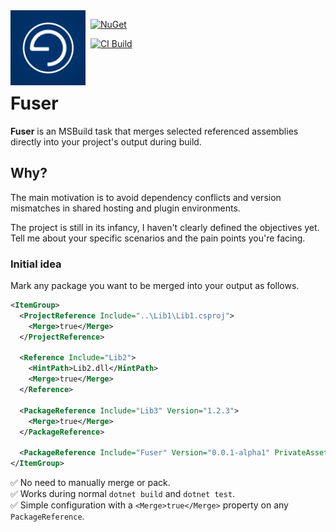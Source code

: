 <img align="left" src="pozitronlogo.png" width="120" height="120">

&nbsp; [![NuGet](https://img.shields.io/nuget/v/Fuser.svg)](https://www.nuget.org/packages/Fuser)

&nbsp; [![CI Build](https://github.com/fiseni/Fuser/actions/workflows/ci.yml/badge.svg)](https://github.com/fiseni/Fuser/actions/workflows/ci.yml)

&nbsp; 
# Fuser

**Fuser** is an MSBuild task that merges selected referenced assemblies directly into your project's output during build.

## Why?

The main motivation is to avoid dependency conflicts and version mismatches in shared hosting and plugin environments. 

The project is still in its infancy, I haven't clearly defined the objectives yet. Tell me about your specific scenarios and the pain points you're facing.

### Initial idea

Mark any package you want to be merged into your output as follows.

```xml
<ItemGroup>
  <ProjectReference Include="..\Lib1\Lib1.csproj">
    <Merge>true</Merge>
  </ProjectReference>

  <Reference Include="Lib2">
    <HintPath>Lib2.dll</HintPath>
    <Merge>true</Merge>
  </Reference>

  <PackageReference Include="Lib3" Version="1.2.3">
    <Merge>true</Merge>
  </PackageReference>

  <PackageReference Include="Fuser" Version="0.0.1-alpha1" PrivateAssets="All" />
</ItemGroup>
```

✅ No need to manually merge or pack.  
✅ Works during normal `dotnet build` and `dotnet test`.  
✅ Simple configuration with a `<Merge>true</Merge>` property on any `PackageReference`.
